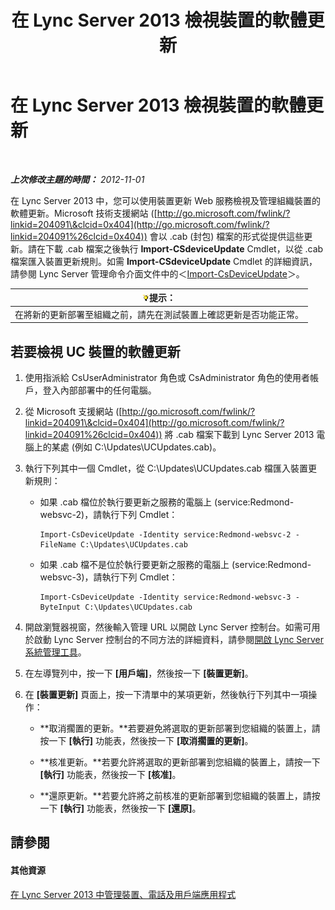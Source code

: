 ﻿---
title: 在 Lync Server 2013 檢視裝置的軟體更新
TOCTitle: 在 Lync Server 2013 檢視裝置的軟體更新
ms:assetid: d2cca12b-ed43-4e1f-90ab-d14bca8b482c
ms:mtpsurl: https://technet.microsoft.com/zh-tw/library/Gg182592(v=OCS.15)
ms:contentKeyID: 49292403
ms.date: 08/24/2015
mtps_version: v=OCS.15
ms.translationtype: HT
---

# 在 Lync Server 2013 檢視裝置的軟體更新

 

_**上次修改主題的時間：** 2012-11-01_

在 Lync Server 2013 中，您可以使用裝置更新 Web 服務檢視及管理組織裝置的軟體更新。Microsoft 技術支援網站 ([http://go.microsoft.com/fwlink/?linkid=204091\&clcid=0x404](http://go.microsoft.com/fwlink/?linkid=204091%26clcid=0x404)) 會以 .cab (封包) 檔案的形式從提供這些更新。請在下載 .cab 檔案之後執行 **Import-CSdeviceUpdate** Cmdlet，以從 .cab 檔案匯入裝置更新規則。如需 **Import-CSdeviceUpdate** Cmdlet 的詳細資訊，請參閱 Lync Server 管理命令介面文件中的＜[Import-CsDeviceUpdate](import-csdeviceupdate.md)＞。

<table>
<thead>
<tr class="header">
<th><img src="images/JJ205025.tip(OCS.15).gif" title="tip" alt="tip" />提示：</th>
</tr>
</thead>
<tbody>
<tr class="odd">
<td>在將新的更新部署至組織之前，請先在測試裝置上確認更新是否功能正常。</td>
</tr>
</tbody>
</table>


## 若要檢視 UC 裝置的軟體更新

1.  使用指派給 CsUserAdministrator 角色或 CsAdministrator 角色的使用者帳戶，登入內部部署中的任何電腦。

2.  從 Microsoft 支援網站 ([http://go.microsoft.com/fwlink/?linkid=204091\&clcid=0x404](http://go.microsoft.com/fwlink/?linkid=204091%26clcid=0x404)) 將 .cab 檔案下載到 Lync Server 2013 電腦上的某處 (例如 C:\\Updates\\UCUpdates.cab)。

3.  執行下列其中一個 Cmdlet，從 C:\\Updates\\UCUpdates.cab 檔匯入裝置更新規則：
    
      - 如果 .cab 檔位於執行要更新之服務的電腦上 (service:Redmond-websvc-2)，請執行下列 Cmdlet：
        
            Import-CsDeviceUpdate -Identity service:Redmond-websvc-2 -FileName C:\Updates\UCUpdates.cab
    
      - 如果 .cab 檔不是位於執行要更新之服務的電腦上 (service:Redmond-websvc-3)，請執行下列 Cmdlet：
        
            Import-CsDeviceUpdate -Identity service:Redmond-websvc-3 -ByteInput C:\Updates\UCUpdates.cab

4.  開啟瀏覽器視窗，然後輸入管理 URL 以開啟 Lync Server 控制台。如需可用於啟動 Lync Server 控制台的不同方法的詳細資料，請參閱[開啟 Lync Server 系統管理工具](lync-server-2013-open-lync-server-administrative-tools.md)。

5.  在左導覽列中，按一下 **\[用戶端\]**，然後按一下 **\[裝置更新\]**。

6.  在 **\[裝置更新\]** 頁面上，按一下清單中的某項更新，然後執行下列其中一項操作：
    
      - **取消擱置的更新。**若要避免將選取的更新部署到您組織的裝置上，請按一下 **\[執行\]** 功能表，然後按一下 **\[取消擱置的更新\]**。
    
      - **核准更新。**若要允許將選取的更新部署到您組織的裝置上，請按一下 **\[執行\]** 功能表，然後按一下 **\[核准\]**。
    
      - **還原更新。**若要允許將之前核准的更新部署到您組織的裝置上，請按一下 **\[執行\]** 功能表，然後按一下 **\[還原\]**。

## 請參閱

#### 其他資源

[在 Lync Server 2013 中管理裝置、電話及用戶端應用程式](lync-server-2013-managing-devices-phones-and-client-applications.md)


